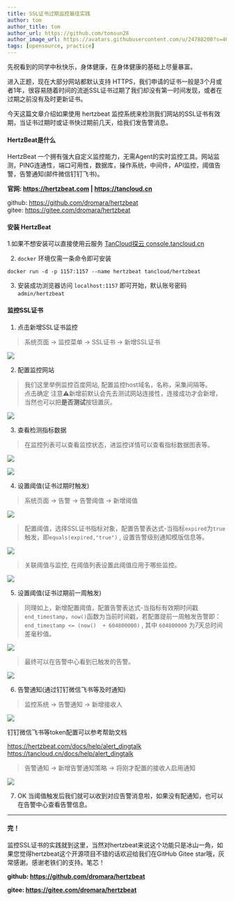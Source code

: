 ```yaml
---
title: SSL证书过期监控最佳实践
author: tom  
author_title: tom   
author_url: https://github.com/tomsun28  
author_image_url: https://avatars.githubusercontent.com/u/24788200?s=400&v=4  
tags: [opensource, practice]  
---
```


先祝看到的同学中秋快乐，身体健康，在身体健康的基础上尽量暴富。

进入正题，现在大部分网站都默认支持 HTTPS，我们申请的证书一般是3个月或者1年，很容易随着时间的流逝SSL证书过期了我们却没有第一时间发现，或者在过期之前没有及时更新证书。

今天这篇文章介绍如果使用 hertzbeat 监控系统来检测我们网站的SSL证书有效期，当证书过期时或证书快过期前几天，给我们发告警消息。

#### HertzBeat是什么

HertzBeat 一个拥有强大自定义监控能力，无需Agent的实时监控工具。网站监测，PING连通性，端口可用性，数据库，操作系统，中间件，API监控，阈值告警，告警通知(邮件微信钉钉飞书)。

**官网: https://hertzbeat.com | https://tancloud.cn**

github: https://github.com/dromara/hertzbeat    
gitee: https://gitee.com/dromara/hertzbeat

#### 安装 HertzBeat

1.如果不想安装可以直接使用云服务 [TanCloud探云 console.tancloud.cn](https://console.tancloud.cn)

2. `docker` 环境仅需一条命令即可安装

`docker run -d -p 1157:1157 --name hertzbeat tancloud/hertzbeat`

3. 安装成功浏览器访问 `localhost:1157` 即可开始，默认账号密码 `admin/hertzbeat`

#### 监控SSL证书

1. 点击新增SSL证书监控

> 系统页面 -> 监控菜单 -> SSL证书 -> 新增SSL证书


![](https://p3-juejin.byteimg.com/tos-cn-i-k3u1fbpfcp/bd53f343a5b54feab62e71458d076441~tplv-k3u1fbpfcp-zoom-1.image)

2. 配置监控网站

> 我们这里举例监控百度网站, 配置监控host域名，名称，采集间隔等。    
> 点击确定 注意⚠️新增前默认会先去测试网站连接性，连接成功才会新增，当然也可以把**是否测试**按钮置灰。

![](https://p3-juejin.byteimg.com/tos-cn-i-k3u1fbpfcp/ad1154670648413bb82c8bdeb5b13609~tplv-k3u1fbpfcp-zoom-1.image)

3. 查看检测指标数据

> 在监控列表可以查看监控状态，进监控详情可以查看指标数据图表等。


![](https://p3-juejin.byteimg.com/tos-cn-i-k3u1fbpfcp/f874b45e909c4bb0acdd28b3fb034a61~tplv-k3u1fbpfcp-zoom-1.image)


![](https://p3-juejin.byteimg.com/tos-cn-i-k3u1fbpfcp/ef5d7443f8c04818ae5aa28d421203be~tplv-k3u1fbpfcp-zoom-1.image)



4. 设置阈值(证书过期时触发)

> 系统页面 -> 告警 -> 告警阈值 -> 新增阈值


![](https://p3-juejin.byteimg.com/tos-cn-i-k3u1fbpfcp/8d6205172d43463aa34e534477f132f1~tplv-k3u1fbpfcp-zoom-1.image)

> 配置阈值，选择SSL证书指标对象，配置告警表达式-当指标`expired`为`true`触发，即`equals(expired,"true")` , 设置告警级别通知模版信息等。


![](https://p3-juejin.byteimg.com/tos-cn-i-k3u1fbpfcp/83d17b381d994f26a6240e01915b2001~tplv-k3u1fbpfcp-zoom-1.image)

> 关联阈值与监控, 在阈值列表设置此阈值应用于哪些监控。


![](https://p3-juejin.byteimg.com/tos-cn-i-k3u1fbpfcp/9b9063d7bcf9454387be0491fc382bd1~tplv-k3u1fbpfcp-zoom-1.image)




5. 设置阈值(证书过期前一周触发)

> 同理如上，新增配置阈值，配置告警表达式-当指标有效期时间戳 `end_timestamp`，`now()`函数为当前时间戳，若配置提前一周触发告警即：`end_timestamp <= (now()  + 604800000)` , 其中 `604800000` 为7天总时间差毫秒值。


![](https://p3-juejin.byteimg.com/tos-cn-i-k3u1fbpfcp/0d6f837f57c247e09f668f60eff4a0ff~tplv-k3u1fbpfcp-zoom-1.image)

> 最终可以在告警中心看到已触发的告警。


![](https://p3-juejin.byteimg.com/tos-cn-i-k3u1fbpfcp/5a61b23127524976b2c209ce0ca6a339~tplv-k3u1fbpfcp-zoom-1.image)


6. 告警通知(通过钉钉微信飞书等及时通知)

> 监控系统 -> 告警通知 -> 新增接收人


![](https://p3-juejin.byteimg.com/tos-cn-i-k3u1fbpfcp/7f36956060ef410a82bbecafcbb2957f~tplv-k3u1fbpfcp-zoom-1.image)

钉钉微信飞书等token配置可以参考帮助文档

https://hertzbeat.com/docs/help/alert_dingtalk   
https://tancloud.cn/docs/help/alert_dingtalk

> 告警通知 -> 新增告警通知策略 -> 将刚才配置的接收人启用通知


![](https://p3-juejin.byteimg.com/tos-cn-i-k3u1fbpfcp/d976343e81f843138344a039f3aff8a3~tplv-k3u1fbpfcp-zoom-1.image)

7. OK 当阈值触发后我们就可以收到对应告警消息啦，如果没有配通知，也可以在告警中心查看告警信息。

----  

#### 完！

监控SSL证书的实践就到这里，当然对hertzbeat来说这个功能只是冰山一角，如果您觉得hertzbeat这个开源项目不错的话欢迎给我们在GitHub Gitee star哦，灰常感谢。感谢老铁们的支持。笔芯！

**github: https://github.com/dromara/hertzbeat**

**gitee: https://gitee.com/dromara/hertzbeat**
